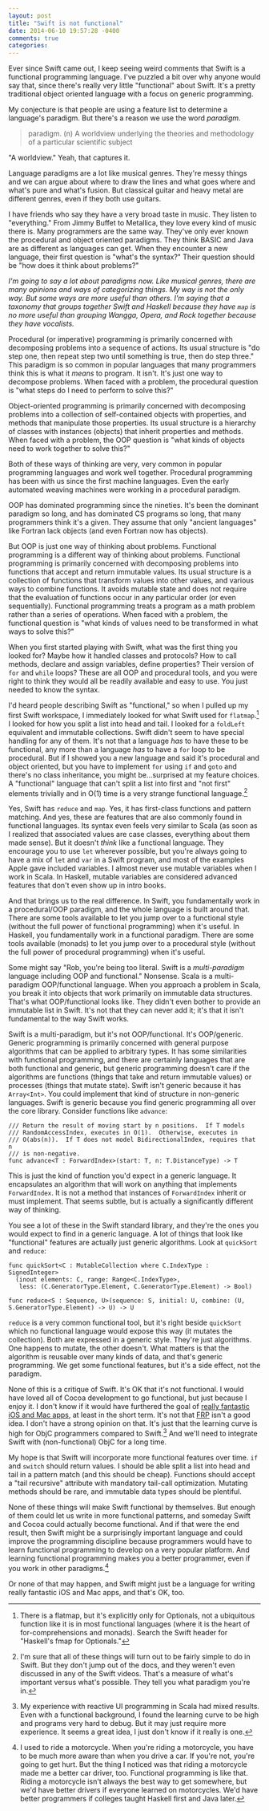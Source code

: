 ```yaml
---
layout: post
title: "Swift is not functional"
date: 2014-06-10 19:57:28 -0400
comments: true
categories: 
---
```


Ever since Swift came out, I keep seeing weird comments that Swift is a
functional programming language. I've puzzled a bit over why anyone would say
that, since there's really very little "functional" about Swift. It's a pretty
traditional object oriented language with a focus on generic programming.

My conjecture is that people are using a feature list to determine a
language's paradigm. But there's a reason we use the word *paradigm*.

> paradigm. (n) A worldview underlying the theories and methodology of a
> particular scientific subject

"A worldview." Yeah, that captures it.
<!-- more -->

Language paradigms are a lot like musical genres. They're messy things and we
can argue about where to draw the lines and what goes where and what's pure
and what's fusion. But classical guitar and heavy metal are different genres,
even if they both use guitars.

I have friends who say they have a very broad taste in music. They listen to
"everything." From Jimmy Buffet to Metallica, they love every kind of music
there is. Many programmers are the same way. They've only ever known the
procedural and object oriented paradigms. They think BASIC and Java are as
different as languages can get. When they encounter a new language, their
first question is "what's the syntax?" Their question should be "how does it
think about problems?"

*I'm going to say a lot about paradigms now. Like musical genres, there are
many opinions and ways of categorizing things. My way is not the only way. But
some ways are more useful than others. I'm saying that a taxonomy that groups
together Swift and Haskell because they have `map` is no more useful than
grouping Wangga, Opera, and Rock together because they have vocalists.*

Procedural (or imperative) programming is primarily concerned with decomposing
problems into a sequence of actions. Its usual structure is "do step one, then
repeat step two until something is true, then do step three." This paradigm is
so common in popular languages that many programmers think this is what it
*means* to program. It isn't. It's just one way to decompose problems. When
faced with a problem, the procedural question is "what steps do I need to
perform to solve this?"

Object-oriented programming is primarily concerned with decomposing problems
into a collection of self-contained objects with properties, and methods that
manipulate those properties. Its usual structure is a hierarchy of classes
with instances (objects) that inherit properties and methods. When faced with
a problem, the OOP question is "what kinds of objects need to work together to
solve this?"

Both of these ways of thinking are very, very common in popular programming
languages and work well together. Procedural programming has been with us
since the first machine languages. Even the early automated weaving machines
were working in a procedural paradigm.

OOP has dominated programming since the nineties. It's been the dominant
paradigm so long, and has dominated CS programs so long, that many programmers
think it's a given. They assume that only "ancient languages" like Fortran
lack objects (and even Fortran now has objects).

But OOP is just one way of thinking about problems. Functional programming is
a different way of thinking about problems. Functional programming is
primarily concerned with decomposing problems into functions that accept and
return immutable values. Its usual structure is a collection of functions that
transform values into other values, and various ways to combine functions. It
avoids mutable state and does not require that the evaluation of functions
occur in any particular order (or even sequentially). Functional programming
treats a program as a math problem rather than a series of operations. When
faced with a problem, the functional question is "what kinds of values need to
be transformed in what ways to solve this?"

When you first started playing with Swift, what was the first thing you looked
for? Maybe how it handled classes and protocols? How to call methods, declare
and assign variables, define properties? Their version of `for` and
`while` loops? These are all OOP and procedural tools, and you were right to
think they would all be readily available and easy to use. You just needed to
know the syntax.

I'd heard people describing Swift as "functional," so when I pulled up my
first Swift workspace, I immediately looked for what Swift used for
`flatmap`.[^flatmap] I looked for how you split a list into head and tail. I looked
for a `foldLeft` equivalent and immutable collections. Swift didn't seem to
have special handling for any of them. It's not that a language *has* to have
these to be functional, any more than a language *has* to have a `for` loop to
be procedural. But if I showed you a new language and said it's procedural and
object oriented, but you have to implement `for` using `if` and `goto` and
there's no class inheritance, you might be...surprised at my feature choices.
A "functional" language that can't split a list into first and "not first"
elements trivially and in O(1) time is a very strange functional language.[^simple]

[^flatmap]: There is a flatmap, but it's explicitly only for Optionals, not a ubiquitous function like it is in most functional languages (where it is the heart of for-comprehensions and monads). Search the Swift header for "Haskell's fmap for Optionals."

[^simple]: I'm sure that all of these things will turn out to be fairly simple to do in Swift. But they don't jump out of the docs, and they weren't even discussed in any of the Swift videos. That's a measure of what's important versus what's possible. They tell you what paradigm you're in.

Yes, Swift has `reduce` and `map`. Yes, it has first-class functions and
pattern matching. And yes, these are features that are also commonly found in
functional languages. Its syntax even feels very similar to Scala (as soon as
I realized that associated values are case classes, everything about them made
sense). But it doesn't *think* like a functional language. They encourage you
to use `let` wherever possible, but you're always going to have a mix of `let`
and `var` in a Swift program, and most of the examples Apple gave included
variables. I almost never use mutable variables when I work in Scala. In
Haskell, mutable variables are considered advanced features that don't even
show up in intro books.

And that brings us to the real difference. In Swift, you fundamentally work in
a procedural/OOP paradigm, and the whole language is built around that. There
are some tools available to let you jump over to a functional style (without
the full power of functional programming) when it's useful. In Haskell, you
fundamentally work in a functional paradigm. There are some tools available
(monads) to let you jump over to a procedural style (without the full power of
procedural programming) when it's useful.

Some might say "Rob, you're being too literal. Swift is a *multi-paradigm*
language including OOP and functional." Nonsense. Scala is a multi-paradigm
OOP/functional language. When you approach a problem in Scala, you break it
into objects that work primarily on immutable data structures. That's what
OOP/functional looks like. They didn't even bother to provide an immutable
list in Swift. It's not that they can never add it; it's that it isn't
fundamental to the way Swift works.

Swift is a multi-paradigm, but it's not OOP/functional. It's OOP/generic.
Generic programming is primarily concerned with general purpose algorithms
that can be applied to arbitrary types. It has some similarities with
functional programming, and there are certainly languages that are both
functional and generic, but generic programming doesn't care if the algorithms
are functions (things that take and return immutable values) or processes
(things that mutate state). Swift isn't generic because it has `Array<Int>`.
You could implement that kind of structure in non-generic languages. Swift is
generic because you find generic programming all over the core library.
Consider functions like `advance`:

    /// Return the result of moving start by n positions.  If T models
    /// RandomAccessIndex, executes in O(1).  Otherwise, executes in
    /// O(abs(n)).  If T does not model BidirectionalIndex, requires that n
    /// is non-negative.
    func advance<T : ForwardIndex>(start: T, n: T.DistanceType) -> T

This is just the kind of function you'd expect in a generic language. It
encapsulates an algorithm that will work on anything that implements
`ForwardIndex`. It is not a method that instances of `ForwardIndex` inherit or
must implement. That seems subtle, but is actually a significantly different
way of thinking.

You see a lot of these in the Swift standard library, and they're the ones you
would expect to find in a generic language. A lot of things that look like
"functional" features are actually just generic algorithms. Look at
`quickSort` and `reduce`:

    func quickSort<C : MutableCollection where C.IndexType : SignedInteger>
      (inout elements: C, range: Range<C.IndexType>,
       less: (C.GeneratorType.Element, C.GeneratorType.Element) -> Bool)

    func reduce<S : Sequence, U>(sequence: S, initial: U, combine: (U, S.GeneratorType.Element) -> U) -> U

`reduce` is a very common functional tool, but it's right beside `quickSort`
which no functional language would expose this way (it mutates the
collection). Both are expressed in a generic style. They're just algorithms.
One happens to mutate, the other doesn't. What matters is that the algorithm
is reusable over many kinds of data, and that's generic programming. We get
some functional features, but it's a side effect, not the paradigm.

None of this is a critique of Swift. It's OK that it's not functional. I would
have loved all of Cocoa development to go functional, but just because I enjoy
it. I don't know if it would have furthered the goal of [really fantastic iOS and Mac apps](/week-of-swift/),
at least in the short term. It's not that
[FRP](https://github.com/ReactiveCocoa/ReactiveCocoa) isn't a good idea. I
don't have a strong opinion on that. It's just that the learning curve is high
for ObjC programmers compared to Swift.[^frp] And we'll need to integrate Swift
with (non-functional) ObjC for a long time.

[^frp]: My experience with reactive UI programming in Scala had mixed results. Even with a functional background, I found the learning curve to be high and programs very hard to debug. But it may just require more experience. It seems a great idea, I just don't know if it really is one.

My hope is that Swift will incorporate more functional features over time.
`if` and `switch` should return values. I should be able split a list into
head and tail in a pattern match (and this should be cheap). Functions should
accept a "tail recursive" attribute with mandatory tail-call optimization.
Mutating methods should be rare, and immutable data types should be plentiful.

None of these things will make Swift functional by themselves. But enough of
them could let us write in more functional patterns, and someday Swift and
Cocoa could actually become functional. And if that were the end result, then
Swift might be a surprisingly important language and could improve the
programming discipline because programmers would have to learn functional
programming to develop on a very popular platform. And learning functional
programming makes you a better programmer, even if you work in other
paradigms.[^motorcycle]

[^motorcycle]: I used to ride a motorcycle. When you're riding a motorcycle, you have to be much more aware than when you drive a car. If you're not, you're going to get hurt. But the thing I noticed was that riding a motorcycle made me a better car driver, too. Functional programming is like that. Riding a motorcycle isn't always the best way to get somewhere, but we'd have better drivers if everyone learned on motorcycles. We'd have better programmers if colleges taught Haskell first and Java later.

Or none of that may happen, and Swift might just be a language for writing
really fantastic iOS and Mac apps, and that's OK, too.
